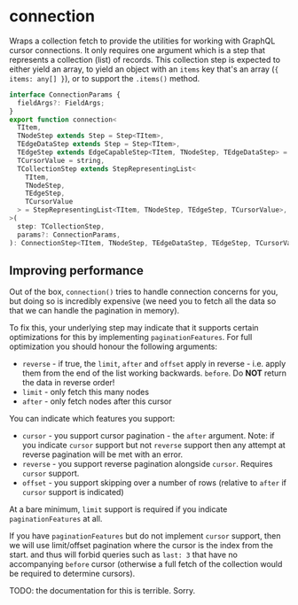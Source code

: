 # connection

Wraps a collection fetch to provide the utilities for working with GraphQL
cursor connections. It only requires one argument which is a step that
represents a collection (list) of records. This collection step is expected to
either yield an array, to yield an object with an `items` key that's an array
(`{ items: any[] }`), or to support the `.items()` method.

```ts
interface ConnectionParams {
  fieldArgs?: FieldArgs;
}
export function connection<
  TItem,
  TNodeStep extends Step = Step<TItem>,
  TEdgeDataStep extends Step = Step<TItem>,
  TEdgeStep extends EdgeCapableStep<TItem, TNodeStep, TEdgeDataStep> = EdgeStep<TItem, TNodeStep, TEdgeDataStep>,
  TCursorValue = string,
  TCollectionStep extends StepRepresentingList<
    TItem,
    TNodeStep,
    TEdgeStep,
    TCursorValue
  > = StepRepresentingList<TItem, TNodeStep, TEdgeStep, TCursorValue>,
>(
  step: TCollectionStep,
  params?: ConnectionParams,
): ConnectionStep<TItem, TNodeStep, TEdgeDataStep, TEdgeStep, TCursorValue, TCollectionStep> {
```

## Improving performance

Out of the box, `connection()` tries to handle connection concerns for you, but
doing so is incredibly expensive (we need you to fetch all the data so that we
can handle the pagination in memory).

To fix this, your underlying step may indicate that it supports certain
optimizations for this by implementing `paginationFeatures`. For full
optimization you should honour the following arguments:

- `reverse` - if true, the `limit`, `after` and `offset` apply in reverse - i.e.
  apply them from the end of the list working backwards.
  `before`. Do **NOT** return the data in reverse order!
- `limit` - only fetch this many nodes
- `after` - only fetch nodes after this cursor

You can indicate which features you support:

- `cursor` - you support cursor pagination - the `after` argument. Note: if you
  indicate `cursor` support but not `reverse` support then any attempt at reverse
  pagination will be met with an error.
- `reverse` - you support reverse pagination alongside `cursor`. Requires
  `cursor` support.
- `offset` - you support skipping over a number of rows (relative to `after` if
  `cursor` support is indicated)

At a bare minimum, `limit` support is required if you indicate
`paginationFeatures` at all.

If you have `paginationFeatures` but do not implement `cursor` support, then we
will use limit/offset pagination where the cursor is the index from the start.
and thus will forbid queries such as `last: 3` that have no accompanying
`before` cursor (otherwise a full fetch of the collection would be required to
determine cursors).

TODO: the documentation for this is terrible. Sorry.
